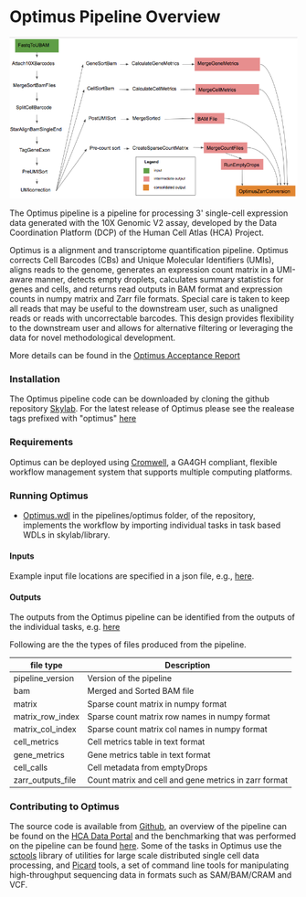 # Optimus Pipeline Overview

![Diagram](Optimus_diagram.png)

The Optimus pipeline is a pipeline for processing 3' single-cell expression data generated with the 10X Genomic V2 assay, developed by the Data Coordination Platform (DCP) of the Human Cell Atlas (HCA) Project. 

Optimus is a alignment and transcriptome quantification pipeline. Optimus corrects Cell Barcodes (CBs) and Unique Molecular Identifiers (UMIs), aligns reads to the genome, generates an expression count matrix in a UMI-aware manner, detects empty droplets, calculates summary statistics for genes and cells, and returns read outputs in BAM format and expression counts in numpy matrix and Zarr file formats. Special care is taken to keep all reads that may be useful to the downstream user, such as unaligned reads or reads with uncorrectable barcodes. This design provides flexibility to the downstream user and allows for alternative filtering or leveraging the data for novel methodological development.

More details can be found in the [Optimus Acceptance Report](https://docs.google.com/document/d/158ba_xQM9AYyu8VcLWsIvSoEYps6PQhgddTr9H0BFmY/edit)


### Installation  
The Optimus pipeline code can be downloaded by cloning the github repository [Skylab](https://github.com/HumanCellAtlas/skylab/). For the latest release of Optimus please see the realease tags prefixed with "optimus" [here](https://github.com/HumanCellAtlas/skylab/releases)

### Requirements  
Optimus can be deployed using [Cromwell](https://software.broadinstitute.org/wdl/), a GA4GH compliant, flexible workflow management system that supports multiple computing platforms.

### Running Optimus
* [Optimus.wdl](https://github.com/HumanCellAtlas/skylab/blob/master/pipelines/optimus/Optimus.wdl) in the pipelines/optimus folder,  of the repository, implements the workflow by importing individual tasks in task based WDLs in skylab/library.

#### Inputs
Example input file locations are specified in a json file, e.g., [here](https://github.com/HumanCellAtlas/skylab/blob/master/pipelines/optimus/example_test_inputs.json).

#### Outputs
The outputs from the Optimus pipeline can be identified from the outputs of the individual tasks, e.g. [here](https://github.com/HumanCellAtlas/skylab/blob/master/pipelines/optimus/example_test_outputs.json)

Following are the the types of files produced from the pipeline.

| file type | Description |
| --- | --- |
| pipeline_version | Version of the pipeline |
| bam | Merged and Sorted BAM file |
| matrix |  Sparse count matrix in numpy format |
| matrix_row_index | Sparse count matrix row names in numpy format |
| matrix_col_index | Sparse count matrix col names in numpy format |
| cell_metrics | Cell metrics table in text format |
| gene_metrics | Gene metrics table in text format |
| cell_calls | Cell metadata from emptyDrops |
| zarr_outputs_file | Count matrix and cell and gene metrics in zarr format|

### Contributing to Optimus
The source code is available from [Github](https://github.com/HumanCellAtlas/skylab/blob/master/pipelines/optimus/Optimus.wdl), an overview of the pipeline can be found on the [HCA Data Portal](https://prod.data.humancellatlas.org/) and the benchmarking that was performed on the pipeline can be found [here](https://docs.google.com/document/d/158ba_xQM9AYyu8VcLWsIvSoEYps6PQhgddTr9H0BFmY/edit#heading=h.calfpviouwbg). Some of the tasks in Optimus use the [sctools](https://github.com/HumanCellAtlas/sctools) library of utilities for large scale distributed single cell data processing, and [Picard](https://broadinstitute.github.io/picard/) tools, a set of command line tools for manipulating high-throughput sequencing data in formats such as SAM/BAM/CRAM and VCF.
